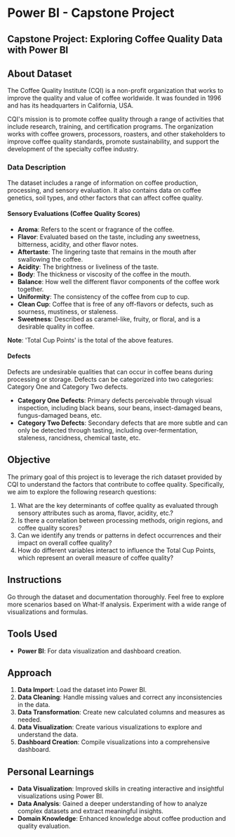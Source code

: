 # Power BI - Capstone Project

## Capstone Project: Exploring Coffee Quality Data with Power BI

## About Dataset
The Coffee Quality Institute (CQI) is a non-profit organization that works to improve the quality and value of coffee worldwide. It was founded in 1996 and has its headquarters in California, USA.

CQI's mission is to promote coffee quality through a range of activities that include research, training, and certification programs. The organization works with coffee growers, processors, roasters, and other stakeholders to improve coffee quality standards, promote sustainability, and support the development of the specialty coffee industry.

### Data Description
The dataset includes a range of information on coffee production, processing, and sensory evaluation. It also contains data on coffee genetics, soil types, and other factors that can affect coffee quality.

#### Sensory Evaluations (Coffee Quality Scores)
- **Aroma**: Refers to the scent or fragrance of the coffee.
- **Flavor**: Evaluated based on the taste, including any sweetness, bitterness, acidity, and other flavor notes.
- **Aftertaste**: The lingering taste that remains in the mouth after swallowing the coffee.
- **Acidity**: The brightness or liveliness of the taste.
- **Body**: The thickness or viscosity of the coffee in the mouth.
- **Balance**: How well the different flavor components of the coffee work together.
- **Uniformity**: The consistency of the coffee from cup to cup.
- **Clean Cup**: Coffee that is free of any off-flavors or defects, such as sourness, mustiness, or staleness.
- **Sweetness**: Described as caramel-like, fruity, or floral, and is a desirable quality in coffee.

**Note**: 'Total Cup Points' is the total of the above features. 

#### Defects
Defects are undesirable qualities that can occur in coffee beans during processing or storage. Defects can be categorized into two categories: Category One and Category Two defects.

- **Category One Defects**: Primary defects perceivable through visual inspection, including black beans, sour beans, insect-damaged beans, fungus-damaged beans, etc.
- **Category Two Defects**: Secondary defects that are more subtle and can only be detected through tasting, including over-fermentation, staleness, rancidness, chemical taste, etc.

## Objective
The primary goal of this project is to leverage the rich dataset provided by CQI to understand the factors that contribute to coffee quality. Specifically, we aim to explore the following research questions:

1. What are the key determinants of coffee quality as evaluated through sensory attributes such as aroma, flavor, acidity, etc.?
2. Is there a correlation between processing methods, origin regions, and coffee quality scores?
3. Can we identify any trends or patterns in defect occurrences and their impact on overall coffee quality?
4. How do different variables interact to influence the Total Cup Points, which represent an overall measure of coffee quality?

## Instructions
Go through the dataset and documentation thoroughly. Feel free to explore more scenarios based on What-If analysis. Experiment with a wide range of visualizations and formulas.

## Tools Used
- **Power BI**: For data visualization and dashboard creation.

## Approach
1. **Data Import**: Load the dataset into Power BI.
2. **Data Cleaning**: Handle missing values and correct any inconsistencies in the data.
3. **Data Transformation**: Create new calculated columns and measures as needed.
4. **Data Visualization**: Create various visualizations to explore and understand the data.
5. **Dashboard Creation**: Compile visualizations into a comprehensive dashboard.

## Personal Learnings
- **Data Visualization**: Improved skills in creating interactive and insightful visualizations using Power BI.
- **Data Analysis**: Gained a deeper understanding of how to analyze complex datasets and extract meaningful insights.
- **Domain Knowledge**: Enhanced knowledge about coffee production and quality evaluation.
